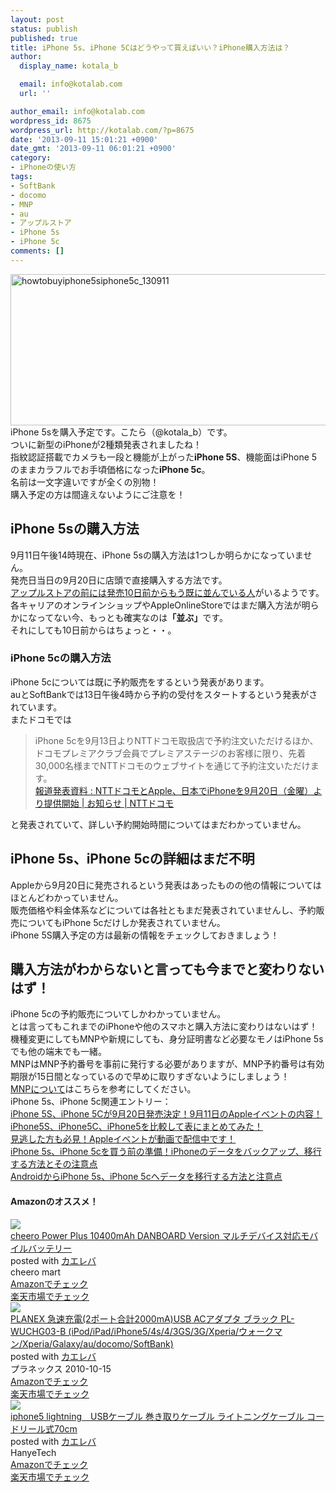 ```yaml
---
layout: post
status: publish
published: true
title: iPhone 5s、iPhone 5Cはどうやって買えばいい？iPhone購入方法は？
author:
  display_name: kotala_b

  email: info@kotalab.com
  url: ''

author_email: info@kotalab.com
wordpress_id: 8675
wordpress_url: http://kotalab.com/?p=8675
date: '2013-09-11 15:01:21 +0900'
date_gmt: '2013-09-11 06:01:21 +0900'
category:
- iPhoneの使い方
tags:
- SoftBank
- docomo
- MNP
- au
- アップルストア
- iPhone 5s
- iPhone 5c
comments: []
---
```

<p><img src="http://kotalab.com/wp-content/uploads/howtobuyiphone5siphone5c_130911-546x242.png" alt="howtobuyiphone5siphone5c_130911" width="546" height="242" class="alignnone size-large wp-image-8676" /><br />
iPhone 5sを購入予定です。こたら（@kotala_b）です。<br />
ついに新型のiPhoneが2種類発表されましたね！<br />
指紋認証搭載でカメラも一段と機能が上がった<strong>iPhone 5S</strong>、機能面はiPhone 5のままカラフルでお手頃価格になった<strong>iPhone 5c</strong>。<br />
名前は一文字違いですが全くの別物！<br />
購入予定の方は間違えないようにご注意を！<br />
<!--more--></p>
<h2>iPhone 5sの購入方法</h2>
<p>9月11日午後14時現在、iPhone 5sの購入方法は1つしか明らかになっていません。<br />
発売日当日の9月20日に店頭で直接購入する方法です。<br />
<a href="http://news.livedoor.com/article/detail/8055459/" target="_blank">アップルストアの前には発売10日前からもう既に並んでいる人</a>がいるようです。<br />
各キャリアのオンラインショップやAppleOnlineStoreではまだ購入方法が明らかになってない今、もっとも確実なのは<strong>「並ぶ」</strong>です。<br />
それにしても10日前からはちょっと・・。</p>
<h3>iPhone 5cの購入方法</h3>
<p>iPhone 5cについては既に予約販売をするという発表があります。<br />
auとSoftBankでは13日午後4時から予約の受付をスタートするという発表がされています。<br />
またドコモでは</p>
<blockquote><p>iPhone 5cを9月13日よりNTTドコモ取扱店で予約注文いただけるほか、ドコモプレミアクラブ会員でプレミアステージのお客様に限り、先着30,000名様までNTTドコモのウェブサイトを通じて予約注文いただけます。<br />
<a href="http://www.nttdocomo.co.jp/info/news_release/2013/09/11_00.html" target="_blank">報道発表資料 : NTTドコモとApple、日本でiPhoneを9月20日（金曜）より提供開始 | お知らせ | NTTドコモ</a></p></blockquote>
<p>と発表されていて、詳しい予約開始時間についてはまだわかっていません。</p>
<h2>iPhone 5s、iPhone 5cの詳細はまだ不明</h2>
<p>Appleから9月20日に発売されるという発表はあったものの他の情報についてはほとんどわかっていません。<br />
販売価格や料金体系などについては各社ともまだ発表されていませんし、予約販売についてもiPhone 5cだけしか発表されていません。<br />
iPhone 5S購入予定の方は最新の情報をチェックしておきましょう！</p>
<h2>購入方法がわからないと言っても今までと変わりないはず！</h2>
<p>iPhone 5cの予約販売についてしかわかっていません。<br />
とは言ってもこれまでのiPhoneや他のスマホと購入方法に変わりはないはず！<br />
機種変更にしてもMNPや新規にしても、身分証明書など必要なモノはiPhone 5sでも他の端末でも一緒。<br />
MNPはMNP予約番号を事前に発行する必要がありますが、MNP予約番号は有効期限が15日間となっているので早めに取りすぎないようにしましょう！<br />
<a href="http://kotalab.com/mnp-todobetter" title="MNPの前後でやったこと、やっておいた方がいいこと" target="_blank">MNPについて</a>はこちらを参考にしてください。<br />
iPhone 5s、iPhone 5c関連エントリー：<br />
<a href="http://kotalab.com/apple-spevent" target="_blank">iPhone 5S、iPhone 5Cが9月20日発売決定！9月11日のAppleイベントの内容！</a><br />
<a href="http://kotalab.com/iphone5s-iphone5c-iphone5-compare" target="_blank">iPhone5S、iPhone5C、iPhone5を比較して表にまとめてみた！</a><br />
<a href="http://kotalab.com/apple-event-video" target="_blank">見逃した方も必見！Appleイベントが動画で配信中です！</a><br />
<a href="http://kotalab.com/iphone-backup" target="_blank">iPhone 5s、iPhone 5cを買う前の準備！iPhoneのデータをバックアップ、移行する方法とその注意点</a><br />
<a href="http://kotalab.com/from-android-to-iphone-5s-iphone-5c" target="_blank">AndroidからiPhone 5s、iPhone 5cへデータを移行する方法と注意点</a></p>
<h4 class="aam">Amazonのオススメ！</h4>
<div class="kaerebalink-box">
<div class="kaerebalink-image"><a href="http://www.amazon.co.jp/exec/obidos/ASIN/B00CY6P968/same-22/ref=nosim/" rel="nofollow" target="_blank"><img src="http://ecx.images-amazon.com/images/I/31KsxIFmn0L._SL160_.jpg" style="border: none;" /></a></div>
<div class="kaerebalink-info">
<div class="kaerebalink-name"><a href="http://www.amazon.co.jp/exec/obidos/ASIN/B00CY6P968/same-22/ref=nosim/" rel="nofollow" target="_blank">cheero Power Plus 10400mAh DANBOARD Version マルチデバイス対応モバイルバッテリー</a>
<div class="kaerebalink-powered-date">posted with <a href="http://kaereba.com" rel="nofollow" target="_blank">カエレバ</a></div>
</div>
<div class="kaerebalink-detail"> cheero mart     </div>
<div class="kaerebalink-link1">
<div class="shoplinkamazon"><a href="http://www.amazon.co.jp/gp/search?keywords=cheero%20Power%20Plus%2010400mAh%20DANBOARD%20Version&__mk_ja_JP=%83J%83%5E%83J%83i&tag=same-22" rel="nofollow" target="_blank" title="アマゾン" >Amazonでチェック</a></div>
<div class="shoplinkrakuten"><a href="http://c.af.moshimo.com/af/c/click?a_id=374939&p_id=54&pc_id=54&pl_id=616&s_v=b5Rz2P0601xu&url=http%3A%2F%2Fsearch.rakuten.co.jp%2Fsearch%2Fmall%2Fcheero%2520Power%2520Plus%252010400mAh%2520DANBOARD%2520Version%2F-%2Ff.1-p.1-s.1-sf.0-st.A-v.2%3Fx%3D0" rel="nofollow" target="_blank" title="楽天市場" >楽天市場でチェック</a></div>
</div>
</div>
<div class="booklink-footer"></div>
</div>
<div class="kaerebalink-box">
<div class="kaerebalink-image"><a href="http://www.amazon.co.jp/exec/obidos/ASIN/B0043BX040/same-22/ref=nosim/" rel="nofollow" target="_blank"><img src="http://ecx.images-amazon.com/images/I/316MSGmwC7L._SL160_.jpg" style="border: none;" /></a></div>
<div class="kaerebalink-info">
<div class="kaerebalink-name"><a href="http://www.amazon.co.jp/exec/obidos/ASIN/B0043BX040/same-22/ref=nosim/" rel="nofollow" target="_blank">PLANEX 急速充電(2ポート合計2000mA)USB ACアダプタ ブラック PL-WUCHG03-B (iPod/iPad/iPhone5/4s/4/3GS/3G/Xperia/ウォークマン/Xperia/Galaxy/au/docomo/SoftBank)</a>
<div class="kaerebalink-powered-date">posted with <a href="http://kaereba.com" rel="nofollow" target="_blank">カエレバ</a></div>
</div>
<div class="kaerebalink-detail"> プラネックス 2010-10-15    </div>
<div class="kaerebalink-link1">
<div class="shoplinkamazon"><a href="http://www.amazon.co.jp/gp/search?keywords=G%2F3GS%2F4&__mk_ja_JP=%83J%83%5E%83J%83i&tag=same-22" rel="nofollow" target="_blank" title="アマゾン" >Amazonでチェック</a></div>
<div class="shoplinkrakuten"><a href="http://c.af.moshimo.com/af/c/click?a_id=374939&p_id=54&pc_id=54&pl_id=616&s_v=b5Rz2P0601xu&url=http%3A%2F%2Fsearch.rakuten.co.jp%2Fsearch%2Fmall%2FG%252F3GS%252F4%2F-%2Ff.1-p.1-s.1-sf.0-st.A-v.2%3Fx%3D0" rel="nofollow" target="_blank" title="楽天市場" >楽天市場でチェック</a></div>
</div>
</div>
<div class="booklink-footer"></div>
</div>
<div class="kaerebalink-box">
<div class="kaerebalink-image"><a href="http://www.amazon.co.jp/exec/obidos/ASIN/B00AJFB51E/same-22/ref=nosim/" rel="nofollow" target="_blank"><img src="http://ecx.images-amazon.com/images/I/51l6YjrxJQL._SL160_.jpg" style="border: none;" /></a></div>
<div class="kaerebalink-info">
<div class="kaerebalink-name"><a href="http://www.amazon.co.jp/exec/obidos/ASIN/B00AJFB51E/same-22/ref=nosim/" rel="nofollow" target="_blank">iphone5 lightning　USBケーブル 巻き取りケーブル ライトニングケーブル コードリール式70cm</a>
<div class="kaerebalink-powered-date">posted with <a href="http://kaereba.com" rel="nofollow" target="_blank">カエレバ</a></div>
</div>
<div class="kaerebalink-detail"> HanyeTech     </div>
<div class="kaerebalink-link1">
<div class="shoplinkamazon"><a href="http://www.amazon.co.jp/gp/search?keywords=iphone5%20lightning%20USB%83P%81%5B%83u%83%8B%20%8A%AA%82%AB%8E%E6%82%E8%83P%81%5B%83u%83%8B%20%83%89%83C%83g%83j%83%93%83O&__mk_ja_JP=%83J%83%5E%83J%83i&tag=same-22" rel="nofollow" target="_blank" title="アマゾン" >Amazonでチェック</a></div>
<div class="shoplinkrakuten"><a href="http://c.af.moshimo.com/af/c/click?a_id=374939&p_id=54&pc_id=54&pl_id=616&s_v=b5Rz2P0601xu&url=http%3A%2F%2Fsearch.rakuten.co.jp%2Fsearch%2Fmall%2Fiphone5%2520lightning%2520USB%25E3%2582%25B1%25E3%2583%25BC%25E3%2583%2596%25E3%2583%25AB%2520%25E5%25B7%25BB%25E3%2581%258D%25E5%258F%2596%25E3%2582%258A%25E3%2582%25B1%25E3%2583%25BC%25E3%2583%2596%25E3%2583%25AB%2520%25E3%2583%25A9%25E3%2582%25A4%25E3%2583%2588%25E3%2583%258B%25E3%2583%25B3%25E3%2582%25B0%2F-%2Ff.1-p.1-s.1-sf.0-st.A-v.2%3Fx%3D0" rel="nofollow" target="_blank" title="楽天市場" >楽天市場でチェック</a></div>
</div>
</div>
<div class="booklink-footer"></div>
</div>
